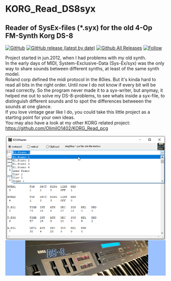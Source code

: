 # KORG_Read_DS8syx
## Reader of SysEx-files (\*.syx) for the old 4-Op FM-Synth Korg DS-8  

[![GitHub](https://img.shields.io/github/license/OlimilO1402/KORG_Read_DS8syx?style=plastic)](https://github.com/OlimilO1402/KORG_Read_DS8syx/blob/master/LICENSE) 
[![GitHub release (latest by date)](https://img.shields.io/github/v/release/OlimilO1402/KORG_Read_DS8syx?style=plastic)](https://github.com/OlimilO1402/KORG_Read_DS8syx/releases/latest)
[![Github All Releases](https://img.shields.io/github/downloads/OlimilO1402/KORG_Read_DS8syx/total.svg)](https://github.com/OlimilO1402/KORG_Read_DS8syx/releases/download/v1.2.14/KDS8Reader_v1.2.14.zip)
[![Follow](https://img.shields.io/github/followers/OlimilO1402.svg?style=social&label=Follow&maxAge=2592000)](https://github.com/OlimilO1402/KORG_Read_DS8syx/watchers)

Project started in jun.2012, when I had problems with my old synth.  
In the early days of MIDI, System-Exclusive-Data (Sys-Ex/syx) was the only way 
to share sounds between different synths, at least of the same synth model.  
Roland corp defined the midi protocol in the 80ies. But it's kinda hard to 
read all bits in the right order. Until now I do not know if every bit will be 
read correctly. So the program never made it to a syx-writer, but anymay, it 
helped me out to solve my DS-8-problems, to see whats inside a syx-file, to 
distinguish different sounds and to spot the differences betweeen the sounds 
at one glance.  
If you love vintage gear like I do, you could take this little project as a 
starting point for your own ideas.  
You may also have a look at my other KORG related project:  
https://github.com/OlimilO1402/KORG_Read_pcg  

![KDS8Reader Image](Resources/Pictures/KDS8Reader.png "KDS8Reader Image")
